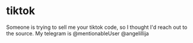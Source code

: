 # tiktok
Someone is trying to sell me your tiktok code, so I thought I'd reach out to the source. My telegram is @mentionableUser
@angelillija
